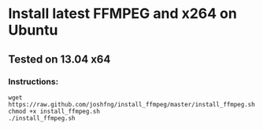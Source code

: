 # Install latest FFMPEG and x264 on Ubuntu
## Tested on 13.04 x64

### Instructions:

```
wget https://raw.github.com/joshfng/install_ffmpeg/master/install_ffmpeg.sh
chmod +x install_ffmpeg.sh
./install_ffmpeg.sh
```

